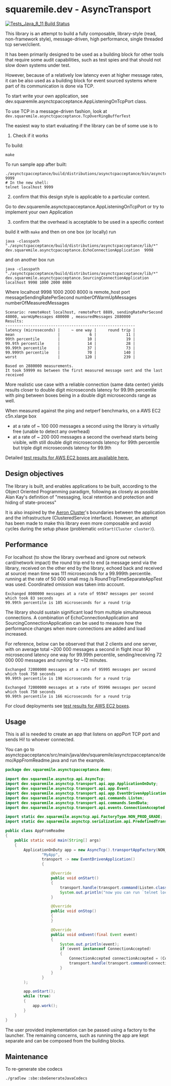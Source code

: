 # squaremile.dev - AsyncTransport

[![Tests_Java_8_11 Build Status](https://github.com/squaremiledev/asynctransport/workflows/Tests_Java_8_11/badge.svg)](https://github.com/squaremiledev/asynctransport/actions?query=workflow%3ATests_Java_8_11)

This library is an attempt to build a fully composable, library-style (read, non-framework style),
message-driven, high performance, single threaded tcp server/client.

It has been primarily designed to be used as a building block for other tools that require some audit
capabilities, such as test spies and that should not slow down systems under test.

However, because of a relatively low latency even at higher message rates, it can be also used as a building block for
event sourced systems where part of its communication is done via TCP.

To start write your own application, see dev.squaremile.asynctcpacceptance.AppListeningOnTcpPort class.

To use TCP in a message-driven fashion, look at `dev.squaremile.asynctcpacceptance.TcpOverRingBufferTest`

The easiest way to start evaluating if the library can be of some use is to

1. Check if it works

To build:

`make`

To run sample app after built:

```
./asynctcpacceptance/build/distributions/asynctcpacceptance/bin/asynctcpacceptance 9999
# In the new shell:
telnet localhost 9999
```


2. confirm that this design style is applicable to a particular context.

Go to dev.squaremile.asynctcpacceptance.AppListeningOnTcpPort or try to implement your own Application

3. confirm that the overhead is acceptable to be used in a specific context

build it with `make` and then on one box (or locally) run

`java -classpath "./asynctcpacceptance/build/distributions/asynctcpacceptance/lib/*" dev.squaremile.asynctcpacceptance.EchoConnectionApplication  9998`

and on another box run

`java -classpath "./asynctcpacceptance/build/distributions/asynctcpacceptance/lib/*" dev.squaremile.asynctcpacceptance.SourcingConnectionApplication localhost 9998 1000 2000 8000`

Where localhost 9998 1000 2000 8000 is remote_host port messageSendingRatePerSecond numberOfWarmUpMessages numberOfMeasuredMessages

```
Scenario: remoteHost localhost, remotePort 8889, sendingRatePerSecond 48000, warmUpMessages 480000 , measuredMessages 2880000
Results:
---------------------------------------------------------
latency (microseconds) |     ~ one way |     round trip |
mean                   |             6 |             11 |
99th percentile        |            10 |             19 |
99.9th percentile      |            14 |             28 |
99.99th percentile     |            37 |             73 |
99.999th percentile    |            70 |            140 |
worst                  |           120 |            239 |

Based on 2880000 measurements.
It took 59999 ms between the first measured message sent and the last received
```

More realistic use case with a reliable connection (same data center) yields results closer to double digit microseconds latency for 99.9th percentile
with ping between boxes being in a double digit microseconds range as well.

When measured against the ping and netperf benchmarks, on a AWS EC2 c5n.xlarge box

- at a rate of ~ 100 000 messages a second using the library is virtually free (unable to detect any overhead)
- at a rate of ~ 200 000 messages a second the overhead starts being visible, with still double digit microseconds latency for 99th percentile but triple digit microseconds latency for 99.9th

Detailed [test results for AWS EC2 boxes are available here.](docs/aws.md)

## Design objectives

The library is built, and enables applications to be built, according to the Object Oriented Programming paradigm,
following as closely as possible Alan Kay's definition of "messaging, local retention and protection and hiding of state-process"

It is also inspired by the [Aeron Cluster](https://github.com/real-logic/aeron/tree/master/aeron-cluster)'s boundaries
between the application and the infrastructure (ClusteredService interface).
However, an attempt has been made to make this library even more composable
and avoid cycles during the setup phase (problematic `onStart(Cluster cluster)`).

## Performance

For localhost (to show the library overhead and ignore out network card/network impact)
the round trip end to end (a message send via the library, received on
the other end by the library, echoed back and received at source) mean time was 111 microseconds for a 99.999th percentile.
running at the rate of 50 000 small msg /s RoundTripTimeSeparateAppTest was used. Coordinated omission was taken into account.

```
Exchanged 8000000 messages at a rate of 95947 messages per second  which took 83 seconds
99.99th percentile is 105 microseconds for a round trip
```

The library should sustain significant load from multiple simultaneous connections.
A combination of EchoConnectionApplication and SourcingConnectionApplication can be used to measure how the performance
changes when more connections are added and load increased.

For reference, below can be observed that that 2 clients and one server, with on average total ~200 000 messages
a second in flight incur 90 microsecond latency one way for 99.99th percentile, sending/receiving 72 000 000 messages
and running  for ~12 minutes.

```
Exchanged 72000000 messages at a rate of 95995 messages per second  which took 750 seconds
99.99th percentile is 198 microseconds for a round trip

Exchanged 72000000 messages at a rate of 95996 messages per second  which took 750 seconds
99.99th percentile is 166 microseconds for a round trip
```

For cloud deployments see [test results for AWS EC2 boxes](docs/aws.md).

## Usage

This is all is needed to create an app that listens on appPort TCP port and sends Hi! to whoever connected.

You can go to asynctcpacceptance/src/main/java/dev/squaremile/asynctcpacceptance/demo/AppFromReadme.java and run the example.

```java
package dev.squaremile.asynctcpacceptance.demo;

import dev.squaremile.asynctcp.api.AsyncTcp;
import dev.squaremile.asynctcp.transport.api.app.ApplicationOnDuty;
import dev.squaremile.asynctcp.transport.api.app.Event;
import dev.squaremile.asynctcp.transport.api.app.EventDrivenApplication;
import dev.squaremile.asynctcp.transport.api.commands.Listen;
import dev.squaremile.asynctcp.transport.api.commands.SendData;
import dev.squaremile.asynctcp.transport.api.events.ConnectionAccepted;

import static dev.squaremile.asynctcp.api.FactoryType.NON_PROD_GRADE;
import static dev.squaremile.asynctcp.serialization.api.PredefinedTransportDelineation.RAW_STREAMING;

public class AppFromReadme
{
    public static void main(String[] args)
    {
        ApplicationOnDuty app = new AsyncTcp().transportAppFactory(NON_PROD_GRADE).create(
                "MyApp",
                transport -> new EventDrivenApplication()
                {

                    @Override
                    public void onStart()
                    {
                        transport.handle(transport.command(Listen.class).set(1, 8889, RAW_STREAMING.type));
                        System.out.println("now you can run `telnet localhost 8889` in the terminal");
                    }

                    @Override
                    public void onStop()
                    {
                    }

                    @Override
                    public void onEvent(final Event event)
                    {
                        System.out.println(event);
                        if (event instanceof ConnectionAccepted)
                        {
                            ConnectionAccepted connectionAccepted = (ConnectionAccepted)event;
                            transport.handle(transport.command(connectionAccepted, SendData.class).set("Hi!".getBytes()));
                        }
                    }
                }
        );

        app.onStart();
        while (true)
        {
            app.work();
        }
    }
}
```

The user provided implementation can be passed using a factory to the launcher.
The remaining concerns, such as running the app are kept separate and can be composed from the building blocks.


## Maintenance

To re-generate sbe codecs

```
./gradlew :sbe:sbeGenerateJavaCodecs
```
